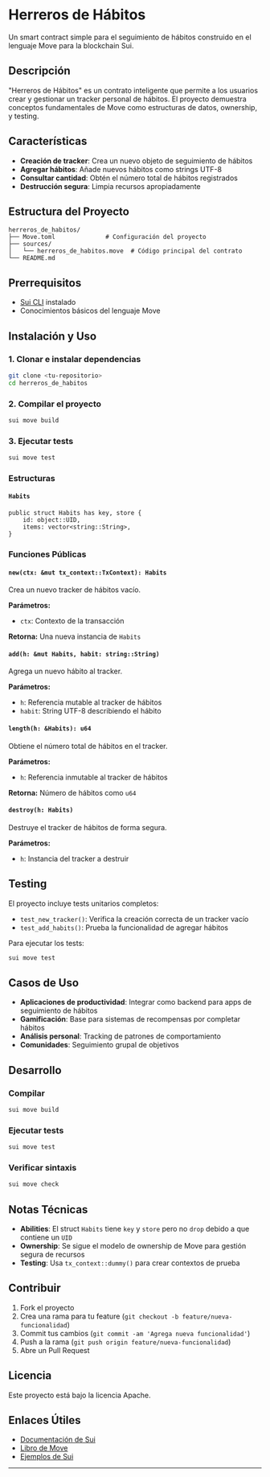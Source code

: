# Herreros de Hábitos

Un smart contract simple para el seguimiento de hábitos construido en el lenguaje Move para la blockchain Sui.

## Descripción

"Herreros de Hábitos" es un contrato inteligente que permite a los usuarios crear y gestionar un tracker personal de hábitos. El proyecto demuestra conceptos fundamentales de Move como estructuras de datos, ownership, y testing.

## Características

- **Creación de tracker**: Crea un nuevo objeto de seguimiento de hábitos
- **Agregar hábitos**: Añade nuevos hábitos como strings UTF-8
- **Consultar cantidad**: Obtén el número total de hábitos registrados
- **Destrucción segura**: Limpia recursos apropiadamente

## Estructura del Proyecto

```
herreros_de_habitos/
├── Move.toml              # Configuración del proyecto
├── sources/
│   └── herreros_de_habitos.move  # Código principal del contrato
└── README.md
```

## Prerrequisitos

- [Sui CLI](https://docs.sui.io/guides/developer/getting-started/sui-install) instalado
- Conocimientos básicos del lenguaje Move

## Instalación y Uso

### 1. Clonar e instalar dependencias

```bash
git clone <tu-repositorio>
cd herreros_de_habitos
```

### 2. Compilar el proyecto

```bash
sui move build
```

### 3. Ejecutar tests

```bash
sui move test
```

### Estructuras

#### `Habits`
```move
public struct Habits has key, store {
    id: object::UID,
    items: vector<string::String>,
}
```

### Funciones Públicas

#### `new(ctx: &mut tx_context::TxContext): Habits`
Crea un nuevo tracker de hábitos vacío.

**Parámetros:**
- `ctx`: Contexto de la transacción

**Retorna:** Una nueva instancia de `Habits`

#### `add(h: &mut Habits, habit: string::String)`
Agrega un nuevo hábito al tracker.

**Parámetros:**
- `h`: Referencia mutable al tracker de hábitos
- `habit`: String UTF-8 describiendo el hábito

#### `length(h: &Habits): u64`
Obtiene el número total de hábitos en el tracker.

**Parámetros:**
- `h`: Referencia inmutable al tracker de hábitos

**Retorna:** Número de hábitos como `u64`

#### `destroy(h: Habits)`
Destruye el tracker de hábitos de forma segura.

**Parámetros:**
- `h`: Instancia del tracker a destruir
## Testing

El proyecto incluye tests unitarios completos:

- `test_new_tracker()`: Verifica la creación correcta de un tracker vacío
- `test_add_habits()`: Prueba la funcionalidad de agregar hábitos

Para ejecutar los tests:

```bash
sui move test
```

## Casos de Uso

- **Aplicaciones de productividad**: Integrar como backend para apps de seguimiento de hábitos
- **Gamificación**: Base para sistemas de recompensas por completar hábitos
- **Análisis personal**: Tracking de patrones de comportamiento
- **Comunidades**: Seguimiento grupal de objetivos

## Desarrollo

### Compilar
```bash
sui move build
```

### Ejecutar tests
```bash
sui move test
```

### Verificar sintaxis
```bash
sui move check
```

## Notas Técnicas

- **Abilities**: El struct `Habits` tiene `key` y `store` pero no `drop` debido a que contiene un `UID`
- **Ownership**: Se sigue el modelo de ownership de Move para gestión segura de recursos
- **Testing**: Usa `tx_context::dummy()` para crear contextos de prueba

## Contribuir

1. Fork el proyecto
2. Crea una rama para tu feature (`git checkout -b feature/nueva-funcionalidad`)
3. Commit tus cambios (`git commit -am 'Agrega nueva funcionalidad'`)
4. Push a la rama (`git push origin feature/nueva-funcionalidad`)
5. Abre un Pull Request

##  Licencia

Este proyecto está bajo la licencia Apache. 

## Enlaces Útiles

- [Documentación de Sui](https://docs.sui.io/)
- [Libro de Move](https://move-language.github.io/move/)
- [Ejemplos de Sui](https://github.com/MystenLabs/sui/tree/main/examples)

---
